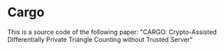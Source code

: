 # Cargo
This is a source code of the following paper:
"CARGO: Crypto-Assisted Differentially Private Triangle Counting without Trusted Server"
